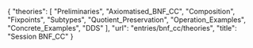 {
    "theories": [
        "Preliminaries",
        "Axiomatised_BNF_CC",
        "Composition",
        "Fixpoints",
        "Subtypes",
        "Quotient_Preservation",
        "Operation_Examples",
        "Concrete_Examples",
        "DDS"
    ],
    "url": "entries/bnf_cc/theories",
    "title": "Session BNF_CC"
}